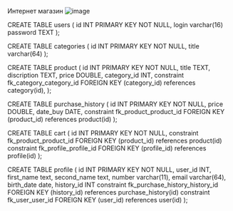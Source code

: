 Интернет магазин
![image](https://github.com/necessary22/drawio/assets/93242683/3dcb9490-c351-4d98-bb42-0e225c5083e9)



CREATE TABLE users (
	id INT PRIMARY KEY NOT NULL,
	login varchar(16)
	password TEXT
	);
	
CREATE TABLE categories (
	id INT PRIMARY KEY NOT NULL,
	title varchar(64)
	);
	


CREATE TABLE product (
	id INT PRIMARY KEY NOT NULL,
	title TEXT,
	discription TEXT,
	price DOUBLE,
	category_id INT,
	constraint fk_category_category_id FOREIGN KEY (category_id) references category(id),
	);

CREATE TABLE purchase_history (
	id INT PRIMARY KEY NOT NULL,
	price DOUBLE,
	date_buy DATE,
	constraint fk_product_product_id FOREIGN KEY (product_id) references product(id)
	);

CREATE TABLE cart (
	id INT PRIMARY KEY NOT NULL,
	constraint fk_product_product_id FOREIGN KEY (product_id) references product(id)
	constraint fk_profile_profile_id FOREIGN KEY (profile_id) references profile(id)
	);

CREATE TABLE profile (
	id INT PRIMARY KEY NOT NULL,
	user_id INT,
	first_name text,
	second_name text,
	number varchar(11),
	email varchar(64),
	birth_date date,
	history_id INT
	constraint fk_purchase_history_history_id FOREIGN KEY (history_id) references purchase_history(id)
	constraint fk_user_user_id FOREIGN KEY (user_id) references user(id)
	);
	

